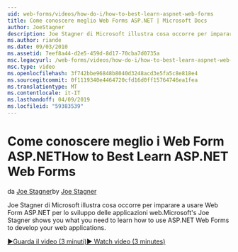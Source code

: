 ```yaml
---
uid: web-forms/videos/how-do-i/how-to-best-learn-aspnet-web-forms
title: Come conoscere meglio Web Forms ASP.NET | Microsoft Docs
author: JoeStagner
description: Joe Stagner di Microsoft illustra cosa occorre per imparare a usare Web Form ASP.NET per lo sviluppo delle applicazioni web.
ms.author: riande
ms.date: 09/03/2010
ms.assetid: 7eef8a44-d2e5-459d-8d17-70cba7d0735a
msc.legacyurl: /web-forms/videos/how-do-i/how-to-best-learn-aspnet-web-forms
msc.type: video
ms.openlocfilehash: 3f742bbe96848b8040d3248acd3e5fa5c8e818e4
ms.sourcegitcommit: 0f1119340e4464720cfd16d0ff15764746ea1fea
ms.translationtype: MT
ms.contentlocale: it-IT
ms.lasthandoff: 04/09/2019
ms.locfileid: "59383539"
---
```

# <a name="how-to-best-learn-aspnet-web-forms"></a><span data-ttu-id="f6fa6-103">Come conoscere meglio i Web Form ASP.NET</span><span class="sxs-lookup"><span data-stu-id="f6fa6-103">How to Best Learn ASP.NET Web Forms</span></span>

<span data-ttu-id="f6fa6-104">da [Joe Stagner](https://github.com/JoeStagner)</span><span class="sxs-lookup"><span data-stu-id="f6fa6-104">by [Joe Stagner](https://github.com/JoeStagner)</span></span>

<span data-ttu-id="f6fa6-105">Joe Stagner di Microsoft illustra cosa occorre per imparare a usare Web Form ASP.NET per lo sviluppo delle applicazioni web.</span><span class="sxs-lookup"><span data-stu-id="f6fa6-105">Microsoft's Joe Stagner shows you what you need to learn how to use ASP.NET Web Forms to develop your web applications.</span></span>

[<span data-ttu-id="f6fa6-106">&#9654;Guarda il video (3 minuti)</span><span class="sxs-lookup"><span data-stu-id="f6fa6-106">&#9654; Watch video (3 minutes)</span></span>](https://channel9.msdn.com/Blogs/ASP-NET-Site-Videos/how-to-best-learn-aspnet-web-forms)
